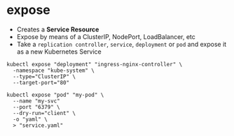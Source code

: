# expose

- Creates a **Service Resource**
- Expose by means of a ClusterIP, NodePort, LoadBalancer, etc
- Take a `replication controller`, `service`, `deployment` or `pod` and expose it as a new Kubernetes Service

```shell
kubectl expose "deployment" "ingress-nginx-controller" \
  -namespace "kube-system" \
  --type="ClusterIP" \
  --target-port="80"
```

```shell
kubectl expose "pod" "my-pod" \
  --name "my-svc"
  --port "6379" \
  --dry-run="client" \
  -o "yaml" \
  > "service.yaml"
```

